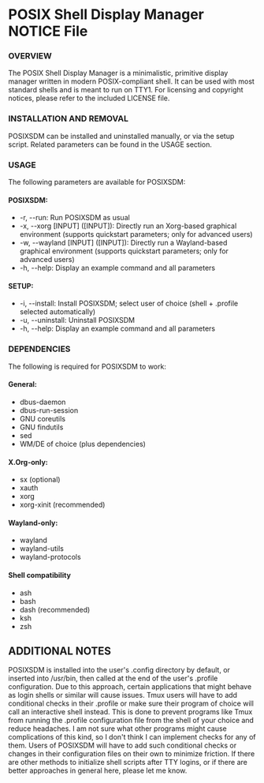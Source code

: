 # POSIX Shell Display Manager NOTICE File

### OVERVIEW
The POSIX Shell Display Manager is a minimalistic, primitive display manager written in modern POSIX-compliant shell.
It can be used with most standard shells and is meant to run on TTY1.
For licensing and copyright notices, please refer to the included LICENSE file.

### INSTALLATION AND REMOVAL
POSIXSDM can be installed and uninstalled manually, or via the setup script.
Related parameters can be found in the USAGE section.

### USAGE
The following parameters are available for POSIXSDM:

#### POSIXSDM:
- -r, --run: Run POSIXSDM as usual
- -x, --xorg [INPUT] ([INPUT]): Directly run an Xorg-based graphical environment (supports quickstart parameters; only for advanced users)
- -w, --wayland [INPUT] ([INPUT]): Directly run a Wayland-based graphical environment (supports quickstart parameters; only for advanced users)
- -h, --help: Display an example command and all parameters

#### SETUP:
- -i, --install: Install POSIXSDM; select user of choice (shell + .profile selected automatically)
- -u, --uninstall: Uninstall POSIXSDM
- -h, --help: Display an example command and all parameters

### DEPENDENCIES
The following is required for POSIXSDM to work:

#### General:
- dbus-daemon
- dbus-run-session
- GNU coreutils
- GNU findutils
- sed
- WM/DE of choice (plus dependencies)

#### X.Org-only:
- sx (optional)
- xauth
- xorg
- xorg-xinit (recommended)

#### Wayland-only:
- wayland
- wayland-utils
- wayland-protocols

#### Shell compatibility
- ash
- bash
- dash (recommended)
- ksh
- zsh

## ADDITIONAL NOTES
POSIXSDM is installed into the user's .config directory by default, or inserted into /usr/bin, then called at the end of the user's .profile configuration.
Due to this approach, certain applications that might behave as login shells or similar will cause issues.
Tmux users will have to add conditional checks in their .profile or make sure their program of choice will call an interactive shell instead.
This is done to prevent programs like Tmux from running the .profile configuration file from the shell of your choice and reduce headaches.
I am not sure what other programs might cause complications of this kind, so I don't think I can implement checks for any of them.
Users of POSIXSDM will have to add such conditional checks or changes in their configuration files on their own to minimize friction.
If there are other methods to initialize shell scripts after TTY logins, or if there are better approaches in general here, please let me know.
